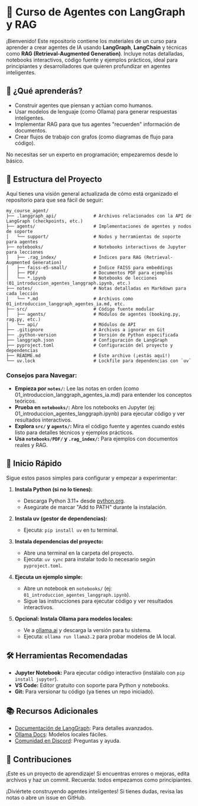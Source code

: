 # 🤖 Curso de Agentes con LangGraph y RAG

¡Bienvenido! Este repositorio contiene los materiales de un curso para aprender a crear agentes de IA usando **LangGraph**, **LangChain** y técnicas como **RAG (Retrieval-Augmented Generation)**. Incluye notas detalladas, notebooks interactivos, código fuente y ejemplos prácticos, ideal para principiantes y desarrolladores que quieren profundizar en agentes inteligentes.

## 🎯 ¿Qué aprenderás?
- Construir agentes que piensan y actúan como humanos.
- Usar modelos de lenguaje (como Ollama) para generar respuestas inteligentes.
- Implementar RAG para que tus agentes "recuerden" información de documentos.
- Crear flujos de trabajo con grafos (como diagramas de flujo para código).

No necesitas ser un experto en programación; empezaremos desde lo básico.

## 📁 Estructura del Proyecto
Aquí tienes una visión general actualizada de cómo está organizado el repositorio para que sea fácil de seguir:

```
my_course_agent/
├── .langgraph_api/              # Archivos relacionados con la API de LangGraph (checkpoints, etc.)
├── agents/                      # Implementaciones de agentes y nodos de soporte
│   └── support/                 # Nodos y herramientas de soporte para agentes
├── notebooks/                   # Notebooks interactivos de Jupyter para lecciones
│   ├── .rag_index/              # Índices para RAG (Retrieval-Augmented Generation)
│   ├── faiss-e5-small/          # Índice FAISS para embeddings
│   ├── PDF/                     # Documentos PDF para ejemplos
│   └── *.ipynb                  # Notebooks de lecciones (01_introduccion_agentes_langgraph.ipynb, etc.)
├── notes/                       # Notas detalladas en Markdown para cada lección
│   └── *.md                     # Archivos como 01_introduccion_langgraph_agentes_ia.md, etc.
├── src/                         # Código fuente modular
│   ├── agents/                  # Módulos de agentes (booking.py, rag.py, etc.)
│   └── api/                     # Módulos de API
├── .gitignore                   # Archivos a ignorar en Git
├── .python-version              # Versión de Python especificada
├── langgraph.json               # Configuración de LangGraph
├── pyproject.toml               # Configuración del proyecto y dependencias
├── README.md                    # Este archivo (¡estás aquí!)
└── uv.lock                      # Lockfile para dependencias con `uv`
```

### Consejos para Navegar:
- **Empieza por `notes/`:** Lee las notas en orden (como 01_introduccion_langgraph_agentes_ia.md) para entender los conceptos teóricos.
- **Prueba en `notebooks/`:** Abre los notebooks en Jupyter (ej: 01_introduccion_agentes_langgraph.ipynb) para ejecutar código y ver resultados interactivos.
- **Explora `src/` y `agents/`:** Mira el código fuente y agentes cuando estés listo para detalles técnicos y ejemplos prácticos.
- **Usa `notebooks/PDF/` y `.rag_index/`:** Para ejemplos con documentos reales y RAG.

## 🚀 Inicio Rápido
Sigue estos pasos simples para configurar y empezar a experimentar:

1. **Instala Python (si no lo tienes):**
   - Descarga Python 3.11+ desde [python.org](https://www.python.org/downloads/).
   - Asegúrate de marcar "Add to PATH" durante la instalación.

2. **Instala uv (gestor de dependencias):**
   - Ejecuta: `pip install uv` en tu terminal.

3. **Instala dependencias del proyecto:**
   - Abre una terminal en la carpeta del proyecto.
   - Ejecuta: `uv sync` para instalar todo lo necesario según `pyproject.toml`.

4. **Ejecuta un ejemplo simple:**
   - Abre un notebook en `notebooks/` (ej: `01_introduccion_agentes_langgraph.ipynb`).
   - Sigue las instrucciones para ejecutar código y ver resultados interactivos.

5. **Opcional: Instala Ollama para modelos locales:**
   - Ve a [ollama.ai](https://ollama.ai) y descarga la versión para tu sistema.
   - Ejecuta: `ollama run llama3.2` para probar modelos de IA local.

## 🛠️ Herramientas Recomendadas
- **Jupyter Notebook:** Para ejecutar código interactivo (instálalo con `pip install jupyter`).
- **VS Code:** Editor gratuito con soporte para Python y notebooks.
- **Git:** Para versionar tu código (ya tienes un repo iniciado).

## 📚 Recursos Adicionales
- [Documentación de LangGraph](https://langgraph-ai.github.io/langgraph/): Para detalles avanzados.
- [Ollama Docs](https://github.com/ollama/ollama): Modelos locales fáciles.
- [Comunidad en Discord](https://discord.gg/langchain): Preguntas y ayuda.

## 🤝 Contribuciones
¡Este es un proyecto de aprendizaje! Si encuentras errores o mejoras, edita archivos y haz un commit. Recuerda: todos empezamos como principiantes.

¡Diviértete construyendo agentes inteligentes! Si tienes dudas, revisa las notas o abre un issue en GitHub.

